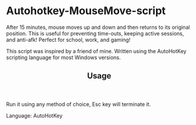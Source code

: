# Autohotkey-MouseMove-script
After 15 minutes, mouse moves up and down and then returns to its original position. This is useful for preventing time-outs, keeping active sessions, and anti-afk! Perfect for school, work, and gaming!
<p>This script was inspired by a friend of mine. Written using the AutoHotKey scripting language for most Windows versions.</p>
<header> 
<h2>Usage</h2> 
</header> 
<p>Run it using any method of choice, Esc key will terminate it.</p>
<p> </p>
<p>Language: AutoHotKey</p>
